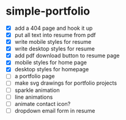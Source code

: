 # simple-portfolio

- [x] add a 404 page and hook it up
- [x] put all text into resume from pdf
- [x] write mobile styles for resume
- [x] write desktop styles for resume
- [x] add pdf download button to resume page
- [x] mobile styles for home page
- [x] desktop styles for homepage
- [ ] a portfolio page
- [ ] make svg drawings for portfolio projects
- [ ] sparkle animation
- [ ] line animations 
- [ ] animate contact icon?
- [ ] dropdown email form in resume
